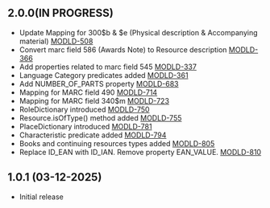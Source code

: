 ## 2.0.0(IN PROGRESS)
- Update Mapping for 300$b & $e (Physical description & Accompanying material) [MODLD-508](https://folio-org.atlassian.net/browse/MODLD-508)
- Convert marc field 586 (Awards Note) to Resource description [MODLD-366](https://folio-org.atlassian.net/browse/MODLD-366)
- Add properties related to marc field 545 [MODLD-337](https://folio-org.atlassian.net/browse/MODLD-337)
- Language Category predicates added [MODLD-361](https://folio-org.atlassian.net/browse/MODLD-361)
- Add NUMBER_OF_PARTS property [MODLD-683](https://folio-org.atlassian.net/browse/MODLD-683)
- Mapping for MARC field 490 [MODLD-714](https://folio-org.atlassian.net/browse/MODLD-714)
- Mapping for MARC field 340$m [MODLD-723](https://folio-org.atlassian.net/browse/MODLD-723)
- RoleDictionary introduced [MODLD-750](https://folio-org.atlassian.net/browse/MODLD-750)
- Resource.isOfType() method added [MODLD-755](https://folio-org.atlassian.net/browse/MODLD-755)
- PlaceDictionary introduced [MODLD-781](https://folio-org.atlassian.net/browse/MODLD-781)
- Characteristic predicate added [MODLD-794](https://folio-org.atlassian.net/browse/MODLD-794)
- Books and continuing resources types added [MODLD-805](https://folio-org.atlassian.net/browse/MODLD-805)
- Replace ID_EAN with ID_IAN. Remove property EAN_VALUE. [MODLD-810](https://folio-org.atlassian.net/browse/MODLD-810)

## 1.0.1 (03-12-2025)
- Initial release
